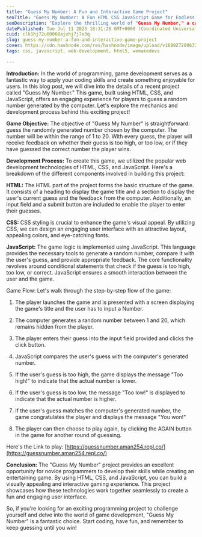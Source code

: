 ```yaml
---
title: "Guess My Number: A Fun and Interactive Game Project"
seoTitle: "Guess My Number: A Fun HTML CSS JavaScript Game for Endless Entertainm"
seoDescription: "Explore the thrilling world of "Guess My Number," a captivating game built using HTML, CSS, and JavaScript."
datePublished: Tue Jul 11 2023 18:31:26 GMT+0000 (Coordinated Universal Time)
cuid: clk1hj72u00060ajxhj7j7x3q
slug: guess-my-number-a-fun-and-interactive-game-project
cover: https://cdn.hashnode.com/res/hashnode/image/upload/v1689272806330/fd971346-d99f-4fba-a97e-9d3da9803b76.jpeg
tags: css, javascript, web-development, html5, wemakedevs

---
```


**Introduction:** In the world of programming, game development serves as a fantastic way to apply your coding skills and create something enjoyable for users. In this blog post, we will dive into the details of a recent project called "Guess My Number." This game, built using HTML, CSS, and JavaScript, offers an engaging experience for players to guess a random number generated by the computer. Let's explore the mechanics and development process behind this exciting project!

**Game Objective:** The objective of "Guess My Number" is straightforward: guess the randomly generated number chosen by the computer. The number will be within the range of 1 to 20. With every guess, the player will receive feedback on whether their guess is too high, or too low, or if they have guessed the correct number the player wins.

**Development Process:** To create this game, we utilized the popular web development technologies of HTML, CSS, and JavaScript. Here's a breakdown of the different components involved in building this project:

**HTML:** The HTML part of the project forms the basic structure of the game. It consists of a heading to display the game title and a section to display the user's current guess and the feedback from the computer. Additionally, an input field and a submit button are included to enable the player to enter their guesses.

**CSS:** CSS styling is crucial to enhance the game's visual appeal. By utilizing CSS, we can design an engaging user interface with an attractive layout, appealing colors, and eye-catching fonts.

**JavaScript:** The game logic is implemented using JavaScript. This language provides the necessary tools to generate a random number, compare it with the user's guess, and provide appropriate feedback. The core functionality revolves around conditional statements that check if the guess is too high, too low, or correct. JavaScript ensures a smooth interaction between the user and the game.

Game Flow: Let's walk through the step-by-step flow of the game:

1. The player launches the game and is presented with a screen displaying the game's title and the user has to input a Number.
    
2. The computer generates a random number between 1 and 20, which remains hidden from the player.
    
3. The player enters their guess into the input field provided and clicks the click button.
    
4. JavaScript compares the user's guess with the computer's generated number.
    
5. If the user's guess is too high, the game displays the message "Too high!" to indicate that the actual number is lower.
    
6. If the user's guess is too low, the message "Too low!" is displayed to indicate that the actual number is higher.
    
7. If the user's guess matches the computer's generated number, the game congratulates the player and displays the message "You won!"
    
8. The player can then choose to play again, by clicking the AGAIN button in the game for another round of guessing.
    

Here's the Link to play: [https://guessnumber.aman254.repl.co/](https://guessnumber.aman254.repl.co/)

**Conclusion:** The "Guess My Number" project provides an excellent opportunity for novice programmers to develop their skills while creating an entertaining game. By using HTML, CSS, and JavaScript, you can build a visually appealing and interactive gaming experience. This project showcases how these technologies work together seamlessly to create a fun and engaging user interface.

So, if you're looking for an exciting programming project to challenge yourself and delve into the world of game development, "Guess My Number" is a fantastic choice. Start coding, have fun, and remember to keep guessing until you win!
